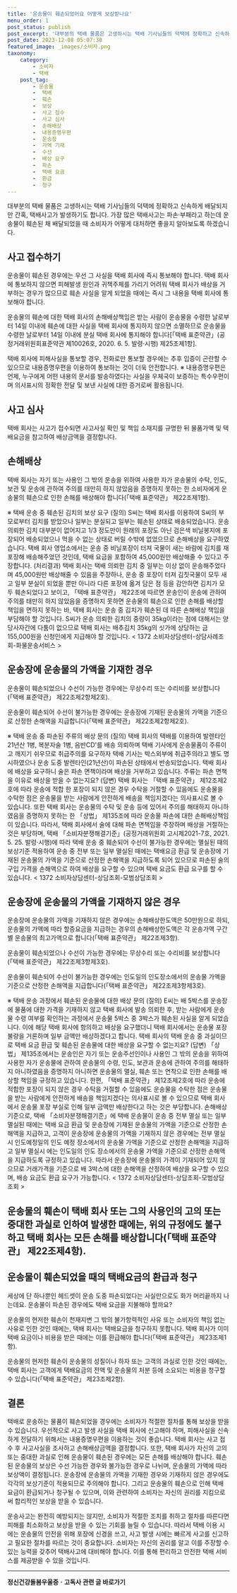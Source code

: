 ```yaml
---
title: '운송물이 훼손되었어요 어떻게 보상받나요'
menu_order: 1
post_status: publish
post_excerpt: '대부분의 택배 물품은 고생하시는 택배 기사님들의 덕택에 정확하고 신속하게 배달되지만 간혹, 택배사고가 발생하기도 합니다. 가장 많은 택배사고는 파손 부패라고 하는데 운송물이 훼손된 채 배달되었을 때 소비자가 어떻게 대처하면 좋을지 알아보도록 하겠습니다.'
post_date: 2023-12-08 05:07:38
featured_image: _images/소비자.png
taxonomy:
    category:
        - 소비자
        - 택배
    post_tag:
        - 운송물
        -  택배
        -  훼손
        -  보상
        -  사고 접수
        -  사고 심사
        -  손해배상
        -  내용증명우편
        -  운송장
        -  가액 기재
        -  수선
        -  배상 요구
        -  파손
        -  택배 요금
        -  환급
        -  청구
---
```



대부분의 택배 물품은 고생하시는 택배 기사님들의 덕택에 정확하고 신속하게 배달되지만 간혹, 택배사고가 발생하기도 합니다. 가장 많은 택배사고는 파손·부패라고 하는데 운송물이 훼손된 채 배달되었을 때 소비자가 어떻게 대처하면 좋을지 알아보도록 하겠습니다.

## 사고 접수하기

운송물이 훼손된 경우에는 우선 그 사실을 택배 회사에 즉시 통보해야 합니다. 택배 회사에 통보하지 않으면 피해발생 원인과 귀책주체를 가리기 어려워 택배 회사가 배상을 거부하는 경우가 많으므로 훼손 사실을 알게 되었을 때에는 즉시 그 내용을 택배 회사에 통보해야 합니다.

운송물의 훼손에 대한 택배 회사의 손해배상책임은 받는 사람이 운송물을 수령한 날로부터 14일 이내에 훼손에 대한 사실을 택배 회사에 통지하지 않으면 소멸하므로 운송물을 수령한 날로부터 14일 이내에 분실 택배 회사에 통지해야 합니다[「택배 표준약관」(공정거래위원회표준약관 제10026호, 2020. 6. 5. 발령·시행) 제25조제1항].

택배 회사에 피해사실을 통보할 경우, 전화로만 통보할 경우에는 추후 입증이 곤란할 수 있으므로 내용증명우편을 이용하여 통보하는 것이 더욱 안전합니다.
※ 내용증명우편은 언제, 누구에게 어떤 내용의 문서를 발송하였다는 사실을 우체국이 보증하는 특수우편이며 의사표시의 정확한 전달 및 보낸 사실에 대한 증거로써 활용됩니다.

## 사고 심사

택배 회사는 사고가 접수되면 사고사실 확인 및 책임 소재지를 규명한 뒤 물품가액 및 택배요금을 참고하여 배상금액을 결정합니다.

## 손해배상

택배 회사는 자기 또는 사용인 그 밖의 운송을 위하여 사용한 자가 운송물의 수탁, 인도, 보관 및 운송에 관하여 주의를 태만히 하지 않았음을 증명하지 못하는 한 소비자에게 운송물의 훼손으로 인한 손해를 배상해야 합니다(「택배 표준약관」 제22조제1항).

※ 택배 운송 중 훼손된 김치의 보상 요구
(질의) S씨는 택배 회사를 이용하여 S씨의 부모로부터 김치를 받았으나 일부는 분실되고 일부는 훼손된 상태로 배송되었습니다. 운송 의뢰한 김치 대부분이 없어지고 1/3 정도만이 원래의 포장도 아닌 검은색 비닐봉지에 포장되어 배송되었으나 먹을 수 없는 상태로 버릴 수밖에 없었으므로 손해배상을 요구하였습니다. 택배 회사 영업소에서는 운송 중 비닐포장이 터져 국물이 새는 바람에 김치를 재포장해 배송해주었던 것인데, 택배 요금을 포함하여 45,000원만 배상해줄 수 있다고 주장합니다.
(처리결과) 택배 회사는 택배 의뢰한 김치 중 일부는 이상 없이 운송해주었다며 45,000원만 배상해줄 수 있음을 주장하나, 운송 중 포장이 터져 김칫국물이 모두 새고 일부 분실이 되었을 뿐만 아니라 다른 포장에 옮겨 담은 점 등을 감안하면 김치가 모두 훼손되었다고 보이고, 「택배 표준약관」 제22조에 따르면 운송인이 운송에 관하여 주의를 태만히 하지 않았음을 증명하지 못하면 운송물의 훼손으로 인한 손해를 배상할 책임을 면하지 못하는 바, 택배 회사는 운송 중 김치가 훼손된 데 따른 손해배상 책임을 부담해야 할 것입니다.
S씨가 운송 의뢰한 김치의 중량이 35kg이라는 점에 대해서는 양 당사자간에 다툼이 없으므로 택배 회사는 배추김치 35kg의 싯가에 상당하는 금 155,000원을 신청인에게 지급해야 할 것입니다.
< 1372 소비자상담센터-상담사례조회-화물운송서비스 >

## 운송장에 운송물의 가액을 기재한 경우

운송물이 훼손되었으나 수선이 가능한 경우에는 무상수리 또는 수리비를 보상합니다(「택배 표준약관」 제22조제2항제2호).

운송물이 훼손되어 수선이 불가능한 경우에는 운송장에 기재된 운송물의 가액을 기준으로 산정한 손해액을 지급합니다(「택배 표준약관」 제22조제2항제2호).

※ 택배 운송 중 파손된 주류의 배상 문의
(질의) 택배 회사의 택배를 이용하여 발렌타인 21년산 1병, 복분자술 1병, 음반CD'를 배송 의뢰하며 택배 기사에게 운송물품이 주류이고 깨지기 쉬우므로 취급주의를 요구하자 택배 기사는 박스외부에 취급주의라고 별도 명시하였으나 운송 도중 발렌타인(21년산)이 파손된 상태에서 반송되었습니다. 택배 회사에 배상을 요구하니 술은 파손 면책이라며 배상을 거부하고 있습니다. 주류는 파손 면책을 이유로 배상을 받을 수 없는지요?
(답변) 택배 회사는 「택배 표준약관」 제12조제2호에 따라 운송에 적합 한 포장이 되지 않은 경우 수탁을 거절할 수 있음에도 운송물을 수탁한 점은 운송물을 받는 사람에게 안전하게 배송을 책임지겠다는 의사표시로 볼 수 있습니다.
또한 택배 회사는 운송물의 수탁 및 운송 등에 있어서 주의를 해태하지 아니하였음을 증명하지 못하는 한 「상법」 제135조에 따라 운송물 파손에 대한 손해배상책임이 있습니다.
따라서, 택배 회사에서 술에 대해 파손 면책임을 주장하며 배상을 거절하는 것은 부당하며, 택배 「소비자분쟁해결기준」(공정거래위원회 고시제2021-7호, 2021. 5. 25. 발령·시행)에 따라 택배 운송 중 훼손되어 수선이 불가능한 경우에는 멸실된 때의 보상기준 적용하여 운송 중 전부 또는 일부 멸실된 때에는 택배요금 환급 및 운송장에 기재된 운송물의 가액을 기준으로 산정한 손해액을 지급하도록 되어 있으므로 파손된 술의 구입 가격을 손해액으로 하여 배상을 요구할 수 있으며 택배 요금도 환급 요구를 할 수 있습니다.
< 1372 소비자상담센터-상담조회-모범상담조회 >

## 운송장에 운송물의 가액을 기재하지 않은 경우

운송장에 운송물의 가액을 기재하지 않은 경우에는 손해배상한도액은 50만원으로 하되, 운송물의 가액에 따라 할증요금을 지급하는 경우의 손해배상한도액은 각 운송가액 구간별 운송물의 최고가액으로 합니다(「택배 표준약관」 제22조제3항).

운송물이 훼손되었으나 수선이 가능한 경우에는 무상수리 또는 수리비를 보상합니다(「택배 표준약관」 제22조제3항제3호).

운송물이 훼손되어 수선이 불가능한 경우에는 인도일의 인도장소에서의 운송물 가액을 기준으로 산정한 손해액을 지급합니다(「택배 표준약관」 제22조제3항제3호).

※ 택배 운송 과정에서 훼손된 운송물에 대한 배상 문의
(질의) E씨는 배 5박스를 운송장에 물품에 대한 가격을 기재하지 않고 택배 회사에 발송 의뢰한 후, 받는 사람에게 운송물 수령 여부를 확인하는 과정에서 운송물 5박스 중 3박스가 훼손된 사실을 알게 되었습니다. 이에 해당 택배 회사에 항의하고 배상을 요구했더니 택배 회사에서는 운송물 포장 불량을 거론하며 일부 금액만 배상하겠다고 합니다. 택배 회사의 택배 운송 중 과실이므로 택배 요금 환급 및 훼손된 운송물에 대한 배상을 요구할 수 없는지요?
(답변) 「상법」 제135조에서는 운송인은 자기 또는 운송주선인이나 사용인 그 밖의 운송을 위하여 사용한 자가 운송물에 관하여 운송물의 수령, 인도, 보관과 운송에 관하여 주의를 해태하지 아니하였음을 증명하지 아니하면 운송물의 멸실, 훼손 또는 연착으로 인한 손해를 배상할 책임을 규정하고 있습니다.
한편, 「택배 표준약관」 제12조제2호에 따라 운송에 적합한 포장이 되지 않은 경우 수탁을 거절할 수 있음에도 운송물을 수탁한 점은 운송물을 받는 사람에게 안전하게 배송을 책임지겠다는 의사표시로 볼 수 있으므로 택배 회사에서 운송물 포장 부실로 인해 일부 금액만 배상한다고 하는 것은 부당합니다.
손해배상기준으로, 택배 「소비자분쟁해결기준」에 택배 운송물이 운송 중 전부 멸실 또는 일부 멸실된 때에는 택배 요금 환급 및 운송장에 기재된 운송물의 가액을 기준으로 산정한 손해액을 지급하고, 고객이 운송장에 운송물의 가액을 기재하지 않은 경우에는 전부 멸실시 인도예정일의 인도 예정 장소에서의 운송물 가액을 기준으로 산정한 손해액을 지급하고 일부 멸실시 에는 인도일의 인도 장소에서의 운송물 가액을 기준으로 산정한 손해액을 지급하도록 규정하고 있습니다.
따라서 운송장에 운송물의 가격이 기재되어 있지 않으므로 거래가격을 기준으로 배 3박스에 대한 손해액을 산정하여 배상을 요구할 수 있으며, 배송 요금도 환급 요구가 가능합니다.
< 1372 소비자상담센터-상담조회-모범상담조회 >

## 운송물의 훼손이 택배 회사 또는 그의 사용인의 고의 또는 중대한 과실로 인하여 발생한 때에는, 위의 규정에도 불구하고 택배 회사는 모든 손해를 배상합니다(「택배 표준약관」 제22조제4항).

## 운송물이 훼손되었을 때의 택배요금의 환급과 청구

세상에 단 하나뿐인 헤드셋이 운송 도중 파손되었다는 사실만으로도 화가 머리끝까지 나는데요. 운송물이 파손된 경우에도 택배 요금을 지불해야 할까요?

운송물의 현저한 훼손이 천재지변 그 밖의 불가항력적인 사유 또는 소비자의 책임 없는 사유로 인한 것인 때에는, 택배 회사는 택배요금을 청구하지 못합니다. 택배 회사가 이미 택배 요금이나 비용을 받은 때에는 이를 환급해야 합니다(「택배 표준약관」 제23조제1항).

운송물의 현저한 훼손이 운송물의 성질이나 하자 또는 고객의 과실로 인한 것인 때에는, 택배 회사는 고객에게 택배요금의 전액 및 운송물의 처분 등에 소요되는 비용을 청구할 수 있습니다(「택배 표준약관」 제23조제2항).

## 결론

택배로 운송하는 물품이 훼손되었을 경우에는 소비자가 적절한 절차를 통해 보상을 받을 수 있습니다. 우선적으로 사고 발생 사실을 택배 회사에 신고해야 하며, 피해사실을 신속하게 전달하기 위해서는 내용증명우편을 이용하는 것이 좋습니다. 택배 회사는 사고 접수 후 사고사실을 조사하고 손해배상금액을 결정합니다. 또한, 택배 회사가 자신의 고의 또는 중대한 과실로 인해 운송물이 훼손된 경우에는 모든 손해를 배상해야 합니다. 훼손된 운송물의 보상은 수선 가능한 경우와 불가능한 경우로 나뉘며, 운송물의 가액에 따라 보상액이 결정됩니다. 운송장에 운송물의 가액을 기재한 경우와 기재하지 않은 경우에도 각각의 보상기준이 적용되므로 주의해야 합니다. 그리고 운송물의 훼손으로 인해 택배 요금이 환급되거나 청구될 수 있으며, 이와 관련하여 소비자는 자신의 권리를 지킴으로써 합리적인 보상을 받을 수 있습니다.

운송사고는 완전히 예방되지는 않지만, 소비자가 적절한 조치를 취하고 절차를 따른다면 피해를 최소화하고 보상을 받을 수 있는 기회를 늘릴 수 있습니다. 따라서 택배 이용 시에는 운송물의 안전을 위해 포장에 신경을 쓰고, 사고 발생 시에는 빠르게 사고를 신고하고 필요한 절차를 따르는 것이 중요합니다. 소비자는 자신의 권리를 알고 이를 주장할 수 있는 능력을 갖추어 택배사고에 대비해야 합니다. 이를 통해 편리하고 안전한 택배 서비스를 제공받을 수 있을 것입니다.
<!-- wp:separator -->
<hr class="wp-block-separator has-alpha-channel-opacity"/>
<!-- /wp:separator -->

<!-- wp:group {"backgroundColor":"base","layout":{"type":"constrained"}} -->
<div class="wp-block-group has-base-background-color has-background"><!-- wp:paragraph {"align":"center","fontSize":"medium"} -->
<p class="has-text-align-center has-large-font-size"><strong>정신건강돌봄우울증ㆍ고독사 관련 글 바로가기</strong></p>
<!-- /wp:paragraph -->


<!-- wp:latest-posts
{"categories":[{"id":23018,"count":19,"description":"","link":"https://uknowlaw.com/category/%ec%a0%95%ec%8b%a0%ea%b1%b4%ea%b0%95%eb%8f%8c%eb%b4%84%ec%9a%b0%ec%9a%b8%ec%a6%9d%e3%86%8d%ea%b3%a0%eb%8f%85%ec%82%ac/","name":"정신건강돌봄우울증ㆍ고독사","slug":"정신건강돌봄우울증ㆍ고독사","taxonomy":"category","parent":0,"meta":[],"_links":{"self":[{"href":"https://uknowlaw.com/wp-json/wp/v2/categories/23018"}],"collection":[{"href":"https://uknowlaw.com/wp-json/wp/v2/categories"}],"about":[{"href":"https://uknowlaw.com/wp-json/wp/v2/taxonomies/category"}],"wp:post_type":[{"href":"https://uknowlaw.com/wp-json/wp/v2/posts?categories=23018"}],"curies":[{"name":"wp","href":"https://api.w.org/{rel}","templated":true}]}}],"postsToShow":100,"excerptLength":28,"postLayout":"grid","columns":2,"featuredImageAlign":"left","featuredImageSizeSlug":"large","fontSize":"small"} /--></div>
<!-- /wp:group -->